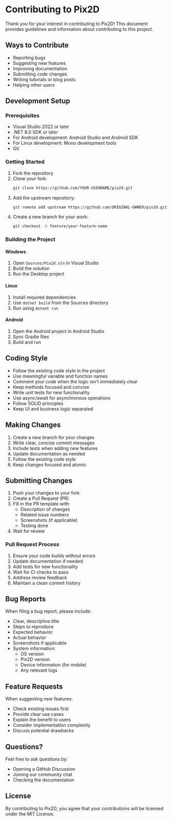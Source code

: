 # Contributing to Pix2D

Thank you for your interest in contributing to Pix2D! This document provides guidelines and information about contributing to this project.

## Ways to Contribute

- Reporting bugs
- Suggesting new features
- Improving documentation
- Submitting code changes
- Writing tutorials or blog posts
- Helping other users

## Development Setup

### Prerequisites

- Visual Studio 2022 or later
- .NET 8.0 SDK or later
- For Android development: Android Studio and Android SDK
- For Linux development: Mono development tools
- Git

### Getting Started

1. Fork the repository
2. Clone your fork:
   ```bash
   git clone https://github.com/YOUR-USERNAME/pix2d.git
   ```
3. Add the upstream repository:
   ```bash
   git remote add upstream https://github.com/ORIGINAL-OWNER/pix2d.git
   ```
4. Create a new branch for your work:
   ```bash
   git checkout -b feature/your-feature-name
   ```

### Building the Project

#### Windows
1. Open `Sources/Pix2d.sln` in Visual Studio
2. Build the solution
3. Run the Desktop project

#### Linux
1. Install required dependencies
2. Use `dotnet build` from the Sources directory
3. Run using `dotnet run`

#### Android
1. Open the Android project in Android Studio
2. Sync Gradle files
3. Build and run

## Coding Style

- Follow the existing code style in the project
- Use meaningful variable and function names
- Comment your code when the logic isn't immediately clear
- Keep methods focused and concise
- Write unit tests for new functionality
- Use async/await for asynchronous operations
- Follow SOLID principles
- Keep UI and business logic separated

## Making Changes

1. Create a new branch for your changes
2. Write clear, concise commit messages
3. Include tests when adding new features
4. Update documentation as needed
5. Follow the existing code style
6. Keep changes focused and atomic

## Submitting Changes

1. Push your changes to your fork
2. Create a Pull Request (PR)
3. Fill in the PR template with:
   - Description of changes
   - Related issue numbers
   - Screenshots (if applicable)
   - Testing done
4. Wait for review

### Pull Request Process

1. Ensure your code builds without errors
2. Update documentation if needed
3. Add tests for new functionality
4. Wait for CI checks to pass
5. Address review feedback
6. Maintain a clean commit history

## Bug Reports

When filing a bug report, please include:

- Clear, descriptive title
- Steps to reproduce
- Expected behavior
- Actual behavior
- Screenshots if applicable
- System information:
  - OS version
  - Pix2D version
  - Device information (for mobile)
  - Any relevant logs

## Feature Requests

When suggesting new features:

- Check existing issues first
- Provide clear use cases
- Explain the benefit to users
- Consider implementation complexity
- Discuss potential drawbacks

## Questions?

Feel free to ask questions by:
- Opening a GitHub Discussion
- Joining our community chat
- Checking the documentation

## License

By contributing to Pix2D, you agree that your contributions will be licensed under the MIT License.